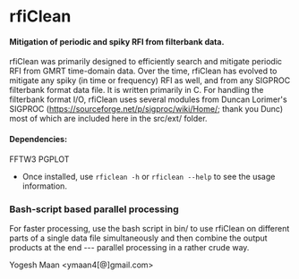 # rfiClean
#### Mitigation of periodic and spiky RFI from filterbank data.

rfiClean was primarily designed to efficiently search and mitigate
periodic RFI from GMRT time-domain data. Over the time, rfiClean has evolved
to mitigate any spiky (in time or frequency) RFI as well, and from any SIGPROC
filterbank format data file. It is written primarily in C. For handling the
filterbank format I/O, rfiClean uses several modules from Duncan Lorimer's SIGPROC
(https://sourceforge.net/p/sigproc/wiki/Home/; thank you Dunc) most of which are
included here in the src/ext/ folder.

#### Dependencies:
FFTW3
PGPLOT

* Once installed, use `rficlean -h` or `rficlean --help` to see the usage information.


### Bash-script based parallel processing
For faster processing, use the bash script in bin/ to use rfiClean on different parts of a single data file simultaneously and then combine the output products at the end --- parallel processing in a rather crude way.



Yogesh Maan  <ymaan4[@]gmail.com>
